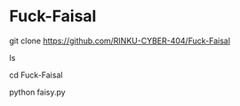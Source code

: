 


# Fuck-Faisal



git clone https://github.com/RINKU-CYBER-404/Fuck-Faisal

ls

cd Fuck-Faisal

python faisy.py

